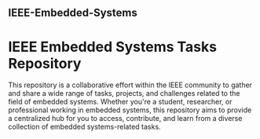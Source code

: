 ## IEEE-Embedded-Systems
# IEEE Embedded Systems Tasks Repository
This repository is a collaborative effort within the IEEE community to gather and share a wide range of tasks, projects, and challenges related to the field of embedded systems. Whether you're a student, researcher, or professional working in embedded systems, this repository aims to provide a centralized hub for you to access, contribute, and learn from a diverse collection of embedded systems-related tasks.
